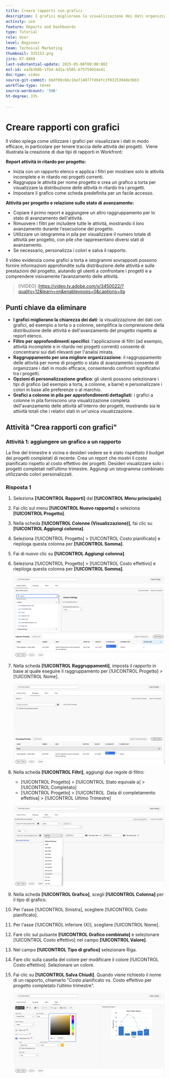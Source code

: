 ```yaml
---
title: Creare rapporti con grafici
description: I grafici migliorano la visualizzazione dei dati organizzando le informazioni sui dati tramite filtri, raggruppamenti e formati di colonna sovrapposti personalizzabili, per rendere l’analisi più chiara e fruibile.
activity: use
feature: Reports and Dashboards
type: Tutorial
role: User
level: Beginner
team: Technical Marketing
thumbnail: 335153.png
jira: KT-8860
last-substantial-update: 2025-05-06T00:00:00Z
exl-id: ea3b360b-1fbd-4d1a-b505-b75759d24e41
doc-type: video
source-git-commit: bbdf99c6bc1be714077fd94fc3f8325394de36b3
workflow-type: tm+mt
source-wordcount: '596'
ht-degree: 33%

---
```


# Creare rapporti con grafici

Il video spiega come utilizzare i grafici per visualizzare i dati in modo efficace, in particolare per tenere traccia delle attività dei progetti. &#x200B; Viene illustrata la creazione di due tipi di rapporti in Workfront:

**Report attività in ritardo per progetto:**

* Inizia con un rapporto elenco e applica i filtri per mostrare solo le attività incomplete e in ritardo nei progetti correnti. &#x200B;
* Raggruppa le attività per nome progetto e crea un grafico a torta per visualizzare la distribuzione delle attività in ritardo tra i progetti. &#x200B;
* Impostare il grafico come scheda predefinita per un facile accesso. &#x200B;

**Attività per progetto e relazione sullo stato di avanzamento:**

* Copiare il primo report e aggiungere un altro raggruppamento per lo stato di avanzamento dell&#39;attività.
* Rimuovere i filtri per includere tutte le attività, mostrando il loro avanzamento durante l&#39;esecuzione del progetto.
* Utilizzare un istogramma in pila per visualizzare il numero totale di attività per progetto, con pile che rappresentano diversi stati di avanzamento.
* Se necessario, personalizza i colori e salva il rapporto.

Il video evidenzia come grafici a torta e istogrammi sovrapposti possono fornire informazioni approfondite sulla distribuzione delle attività e sulle prestazioni del progetto, aiutando gli utenti a confrontare i progetti e a comprendere visivamente l’avanzamento delle attività. &#x200B;

>[!VIDEO] (https://video.tv.adobe.com/v/3450022/?quality=12&learn=on&enablevpops=0&captions=ita

## Punti chiave da eliminare

* **I grafici migliorano la chiarezza dei dati**: la visualizzazione dei dati con grafici, ad esempio a torta o a colonne, semplifica la comprensione della distribuzione delle attività e dell&#39;avanzamento del progetto rispetto ai report elenco. &#x200B;
* **Filtro per approfondimenti specifici**: l&#39;applicazione di filtri (ad esempio, attività incomplete e in ritardo nei progetti correnti) consente di concentrarsi sui dati rilevanti per l&#39;analisi mirata. &#x200B;
* **Raggruppamento per una migliore organizzazione**: il raggruppamento delle attività per nome di progetto o stato di avanzamento consente di organizzare i dati in modo efficace, consentendo confronti significativi tra i progetti. &#x200B;
* **Opzioni di personalizzazione grafico**: gli utenti possono selezionare i tipi di grafico (ad esempio a torta, a colonne, a barre) e personalizzare i colori in base alle preferenze o al marchio. &#x200B;
* **Grafici a colonne in pila per approfondimenti dettagliati**: i grafici a colonne in pila forniscono una visualizzazione completa dell&#39;avanzamento delle attività all&#39;interno dei progetti, mostrando sia le attività totali che i relativi stati in un&#39;unica visualizzazione.


## Attività &quot;Crea rapporti con grafici&quot;

### Attività 1: aggiungere un grafico a un rapporto

La fine del trimestre è vicina e desideri vedere se è stato rispettato il budget dei progetti completati di recente. Crea un report che mostri il costo pianificato rispetto al costo effettivo dei progetti. Desideri visualizzare solo i progetti completati nell’ultimo trimestre. Aggiungi un istogramma combinato utilizzando colori personalizzati.

### Risposta 1

1. Seleziona **[!UICONTROL Rapporti]** dal **[!UICONTROL Menu principale]**.
1. Fai clic sul menu **[!UICONTROL Nuovo rapporto]** e seleziona **[!UICONTROL Progetto]**.
1. Nella scheda **[!UICONTROL Colonne (Visualizzazione)]**, fai clic su **[!UICONTROL Aggiungi colonna]**.
1. Seleziona [!UICONTROL Progetto] > [!UICONTROL Costo pianificato] e riepiloga questa colonna per **[!UICONTROL Somma]**.
1. Fai di nuovo clic su **[!UICONTROL Aggiungi colonna]**.
1. Seleziona [!UICONTROL Progetto] > [!UICONTROL Costo effettivo] e riepiloga questa colonna per **[!UICONTROL Somma]**.

   ![Immagine della schermata per aggiungere colonne a un rapporto](assets/chart-report-columns.png)

1. Nella scheda **[!UICONTROL Raggruppamenti]**, imposta il rapporto in base al quale eseguire il raggruppamento per [!UICONTROL Progetto] > [!UICONTROL Nome].

   ![Immagine della schermata per aggiungere raggruppamenti a un rapporto](assets/chart-report-groupings.png)

1. Nella scheda **[!UICONTROL Filtri]**, aggiungi due regole di filtro:

   * [!UICONTROL Progetto] > [!UICONTROL Stato equivale a] > [!UICONTROL Completato]
   * [!UICONTROL Progetto] > [!UICONTROL &#x200B; Data di completamento effettiva] > [!UICONTROL Ultimo Trimestre]

   ![Immagine della schermata per aggiungere filtri a un rapporto](assets/chart-report-filters.png)

1. Nella scheda **[!UICONTROL Grafico]**, scegli **[!UICONTROL Colonna]** per il tipo di grafico.
1. Per l&#39;asse [!UICONTROL Sinistra], scegliere [!UICONTROL Costo pianificato].
1. Per l&#39;asse [!UICONTROL inferiore (X)], scegliere [!UICONTROL Nome].
1. Fare clic sul pulsante **[!UICONTROL Grafico combinato]** e selezionare [!UICONTROL Costo effettivo] nel campo **[!UICONTROL Valore]**.
1. Nel campo **[!UICONTROL Tipo di grafico]** selezionare Riga.
1. Fare clic sulla casella del colore per modificare il colore [!UICONTROL Costo effettivo]. Selezionare un colore.
1. Fai clic su **[!UICONTROL Salva Chiudi]**. Quando viene richiesto il nome di un rapporto, chiamarlo &quot;Costo pianificato vs. Costo effettivo per progetto completato l’ultimo trimestre&quot;.

   ![Immagine della schermata per aggiungere un grafico a un rapporto](assets/chart-report-chart.png)
